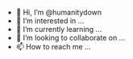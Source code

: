 - 👋 Hi, I’m @humanitydown
- 👀 I’m interested in ...
- 🌱 I’m currently learning ...
- 💞️ I’m looking to collaborate on ...
- 📫 How to reach me ...

<!---
humanitydown/humanitydown is a ✨ special ✨ repository because its `README.md` (this file) appears on your GitHub profile.
You can click the Preview link to take a look at your changes.
--->
